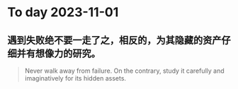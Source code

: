 
# To day 2023-11-01


## 遇到失败绝不要一走了之，相反的，为其隐藏的资产仔细并有想像力的研究。
> Never walk away from failure. On the contrary, study it carefully and imaginatively for its hidden assets.

    